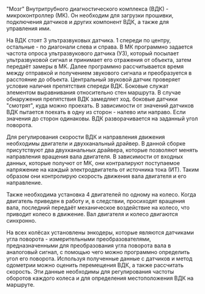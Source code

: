 "Мозг" Внутритрубного диагностического комплекса (ВДК) - микроконтроллер (МК). Он необходим для загрузки прошивки, подключения датчиков и других компонент ВДК, а также для управления ими.

На ВДК стоят 3 ультразвуковых датчика. 1 спереди по центру, остальные - по диагонали слева и справа. В МК программно задается частота опроса ультразвукового датчика (УЗ), который посылает ультразвуковой сигнал и принимает его отражения от объекта, затем передаёт замеры в МК. Далее программно рассчитывается время между отправкой и получением звукового сигнала и преобразуется в расстояние до объекта. Центральный звуковой датчик проверяет условие наличия препятствия спереди ВДК. Боковые служат элементом выравнивания относительно стен маршрута. В случае обнаружения препятствия ВДК замедляет ход. боковые датчики "смотрят", куда можно проехать. В зависимости от значений датчиков ВДК пытается поехать в одну из сторон - налево или направо. Если значения до сторон одинаковы. ВДК разворачивается на заданный угол поворота.

Для регулирования скорости ВДК и направления движения необходимы двигатели и двухканальный драйвер. В данной сборке присутствуют два двухканальных драйвера, которые позволяют менять направления вращения вала двигателя. В зависимости от входных данных, которые получют от МК, они контралируют поступаемое напряжение на каждый электродвигатель от источника тока (ИТ). Таким образом они контролирую скорость движения вала двигателя и его направление.

Также необходима установка 4 двигателей по одному на колесо. Когда двигатель приведен в работу и, в следствии, просиходят вращения вала, последний передаёт механическое воздействие на колесо, что приводит колесо в движение. Вал двигателя и колесо двигаются синхронно.

На всех колёсах установлены энкодеры, которые являются датчиками угла поворота - измерительными преобразователями, предназначенными для преобразования угла поворота вала в аналоговый сигнал, с помощью чего можно программно определить угол его поворота. Используя полученные данные с датчиков и метод одометрии можно оценить перемещения ВДК, а также рассчитать скорость. Эти данные необходимы для регулирования частоты оборотов каждого колеса и для определения местоположения ВДК на маршруте.
